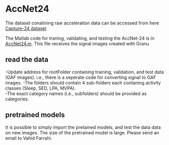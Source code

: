 # AccNet24

The dataset conatining raw acceleration data can be accessed from here [Capture-24 dataset](https://github.com/OxWearables/capture24)

The Matlab code for traning, validating, and testing the AccNet-24 is in [AccNet24.m](AccNet24.m). This file receives the signal images created with Granu
## read the data
-Update address for rootFolder containing training, validation, and test data (GAF images).  i.e., there is a seperate code for converting signal to GAF images.
-The folders should contain 4 sub-folders each contaning activity classes (Sleep, SED, LPA, MVPA).  
-The exact category names (i.e., subfolders) should be provided as categories.  


## pretrained models
It is possible to simply import the pretained models, and test the data data on new images. 
The size of the pretrained model is large. Please send an email to Vahid Farrahi. 
